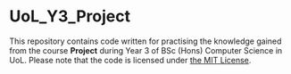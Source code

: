# UoL_Y3_Project

This repository contains code written for practising the knowledge gained from the course **Project** during Year 3 of BSc (Hons) Computer Science in UoL. Please note that the code is licensed under [the MIT License](https://github.com/ArvinZJC/UoL_Y3_Project/blob/master/LICENSE).
